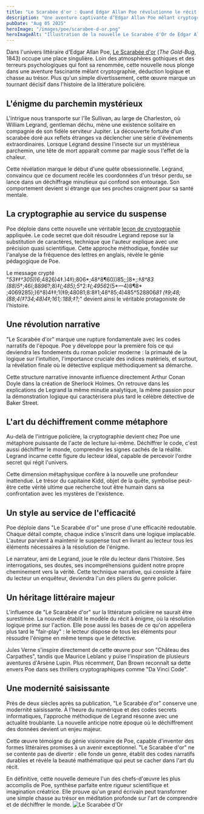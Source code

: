 ```yaml
---
title: "Le Scarabée d'or : Quand Edgar Allan Poe révolutionne le récit policier"
description: "Une aventure captivante d’Edgar Allan Poe mêlant cryptographie, logique et chasse au trésor, loin de ses récits gothiques habituels."
pubDate: "Aug 05 2025"
heroImage: "/images/poe/scarabee-d-or.png"
heroImageAlt: "Illustration de la nouvelle Le Scarabée d'Or de Edgar Allan Poe"
---
```




Dans l'univers littéraire d'Edgar Allan Poe, [Le Scarabée d'or](https://fr.wikipedia.org/wiki/Le_Scarab%C3%A9e_d%27or) (*The Gold-Bug*, 1843) occupe une place singulière. Loin des atmosphères gothiques et des terreurs psychologiques qui font sa renommée, cette nouvelle nous plonge dans une aventure fascinante mêlant cryptographie, déduction logique et chasse au trésor. Plus qu'un simple divertissement, cette œuvre marque un tournant décisif dans l'histoire de la littérature policière.

## L'énigme du parchemin mystérieux

L'intrigue nous transporte sur l'île Sullivan, au large de Charleston, où William Legrand, gentleman déchu, mène une existence solitaire en compagnie de son fidèle serviteur Jupiter. La découverte fortuite d'un scarabée doré aux reflets étranges va déclencher une série d'événements extraordinaires. Lorsque Legrand dessine l'insecte sur un mystérieux parchemin, une tête de mort apparaît comme par magie sous l'effet de la chaleur.

Cette révélation marque le début d'une quête obsessionnelle. Legrand, convaincu que ce document recèle les coordonnées d'un trésor perdu, se lance dans un déchiffrage minutieux qui confond son entourage. Son comportement devient si étrange que ses proches craignent pour sa santé mentale.

## La cryptographie au service du suspense

Poe déploie dans cette nouvelle une véritable [leçon de cryptographie](/le-dechiffrement-du-code-du-scarabee-d-or-l-art-de-la-cryptanalyse-selon-legrand/) appliquée. Le code secret que doit résoudre Legrand repose sur la substitution de caractères, technique que l'auteur explique avec une précision quasi scientifique. Cette approche méthodique, fondée sur l'analyse de la fréquence des lettres en anglais, révèle le génie pédagogique de Poe.

Le message crypté "*53‡‡†305))6*;4826)4‡.)4‡);806*;48†8¶60))85;;]8*;:‡*8†83 (88)5*†;46(;88*96*?;8)*‡(;485);5*†2:*‡(;4956*2(5*—4)8¶8* ;4069285);)6†8)4‡‡;1(‡9;48081;8:8‡1;48†85;4)485†528806*81 (‡9;48;(88;4(‡?34;48)4‡;161;:188;‡?;*" devient ainsi le véritable protagoniste de l'histoire.

## Une révolution narrative

"Le Scarabée d'or" marque une rupture fondamentale avec les codes narratifs de l'époque. Poe y développe pour la première fois ce qui deviendra les fondements du roman policier moderne : la primauté de la logique sur l'intuition, l'importance cruciale des indices matériels, et surtout, la révélation finale où le détective explique méthodiquement sa démarche.

Cette structure narrative innovante influence directement Arthur Conan Doyle dans la création de Sherlock Holmes. On retrouve dans les explications de Legrand la même minutie analytique, la même passion pour la démonstration logique qui caractérisera plus tard le célèbre détective de Baker Street.

## L'art du déchiffrement comme métaphore

Au-delà de l'intrigue policière, la cryptographie devient chez Poe une métaphore puissante de l'acte de lecture lui-même. Déchiffrer le code, c'est aussi déchiffrer le monde, comprendre les signes cachés de la réalité. Legrand incarne cette figure du lecteur idéal, capable de percevoir l'ordre secret qui régit l'univers.

Cette dimension métaphysique confère à la nouvelle une profondeur inattendue. Le trésor du capitaine Kidd, objet de la quête, symbolise peut-être cette vérité ultime que recherche tout être humain dans sa confrontation avec les mystères de l'existence.

## Un style au service de l'efficacité

Poe déploie dans "Le Scarabée d'or" une prose d'une efficacité redoutable. Chaque détail compte, chaque indice s'inscrit dans une logique implacable. L'auteur parvient à maintenir le suspense tout en livrant au lecteur tous les éléments nécessaires à la résolution de l'énigme.

Le narrateur, ami de Legrand, joue le rôle du lecteur dans l'histoire. Ses interrogations, ses doutes, ses incompréhensions guident notre propre cheminement vers la vérité. Cette technique narrative, qui consiste à faire du lecteur un enquêteur, deviendra l'un des piliers du genre policier.

## Un héritage littéraire majeur

L'influence de "Le Scarabée d'or" sur la littérature policière ne saurait être surestimée. La nouvelle établit le modèle du récit à énigme, où la résolution logique prime sur l'action. Elle pose aussi les bases de ce qu'on appellera plus tard le "fair-play" : le lecteur dispose de tous les éléments pour résoudre l'énigme en même temps que le détective.

Jules Verne s'inspire directement de cette œuvre pour son "Château des Carpathes", tandis que Maurice Leblanc y puise l'inspiration de plusieurs aventures d'Arsène Lupin. Plus récemment, Dan Brown reconnaît sa dette envers Poe dans ses thrillers cryptographiques comme "Da Vinci Code".

## Une modernité saisissante

Près de deux siècles après sa publication, "Le Scarabée d'or" conserve une modernité saisissante. À l'heure du numérique et des codes secrets informatiques, l'approche méthodique de Legrand résonne avec une actualité troublante. La nouvelle anticipe notre époque où le déchiffrement des données devient un enjeu majeur.

Cette œuvre témoigne du génie visionnaire de Poe, capable d'inventer des formes littéraires promises à un avenir exceptionnel. "Le Scarabée d'or" ne se contente pas de divertir : elle fonde un genre, établit des codes narratifs durables et révèle la beauté mathématique qui peut se cacher dans l'art du récit.

En définitive, cette nouvelle demeure l'un des chefs-d'œuvre les plus accomplis de Poe, synthèse parfaite entre rigueur scientifique et imagination créatrice. Elle prouve qu'un grand écrivain peut transformer une simple chasse au trésor en méditation profonde sur l'art de comprendre et de déchiffrer le monde.
![Le Scarabée d'Or](/images/poe/scarabee-d-or.png)
